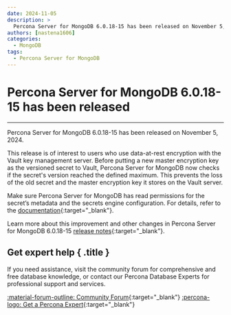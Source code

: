 ```yaml
---
date: 2024-11-05
description: >
  Percona Server for MongoDB 6.0.18-15 has been released on November 5, 2024.
authors: [nastena1606]
categories:
  - MongoDB
tags:
  - Percona Server for MongoDB
---
```


# Percona Server for MongoDB 6.0.18-15 has been released
---
<!-- more -->

Percona Server for MongoDB 6.0.18-15 has been released on November 5, 2024.

This release is of interest to users who use data-at-rest encryption with the Vault key management server. Before putting a new master encryption key as the versioned secret to Vault, Percona Server for MongoDB now checks if the secret's version reached the defined maximum. This prevents the loss of the old secret and the master encryption key it stores on the Vault server.

Make sure Percona Server for MongoDB has read permissions for the secret’s metadata and the secrets engine configuration. For details, refer to the [documentation](https://docs.percona.com/percona-server-for-mongodb/6.0/vault.html#master-key-loss-prevention){:target="_blank"}. 

Learn more about this improvement and other changes in Percona Server for MongoDB 6.0.18-15 [release notes](https://docs.percona.com/percona-server-for-mongodb/6.0/release_notes/6.0.18-15.html){:target="_blank"}.

<div data-banner markdown>

## Get expert help { .title }

If you need assistance, visit the community forum for comprehensive and free database knowledge, or contact our Percona Database Experts for professional support and services.

<div class="actions" markdown>

[:material-forum-outline: Community Forum](https://forums.percona.com/){:target="_blank"} [:percona-logo: Get a Percona Expert](https://www.percona.com/about/contact){:target="_blank"}
</div></div>